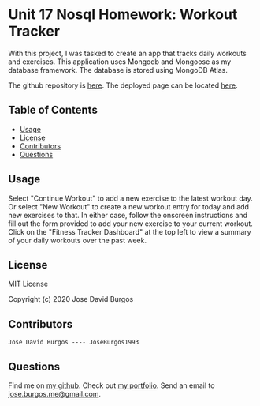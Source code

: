 # Unit 17 Nosql Homework: Workout Tracker
With this project, I was tasked to create an app that tracks daily workouts and exercises. This application uses Mongodb and Mongoose as my database framework. The database is stored using MongoDB Atlas. 

The github repository is [here](https://github.com/JoseBurgos1993/WorkoutTracker). The deployed page can be located [here](https://secret-beyond-58160.herokuapp.com/).

## Table of Contents
* [Usage](#usage)
* [License](#license)
* [Contributors](#contributors)
* [Questions](#questions)

## Usage
Select "Continue Workout" to add a new exercise to the latest workout day. Or select "New Workout" to create a new workout entry for today and add new exercises to that. In either case, follow the onscreen instructions and fill out the form provided to add your new exercise to your current workout.
Click on the "Fitness Tracker Dashboard" at the top left to view a summary of your daily workouts over the past week.

## License
MIT License

Copyright (c) 2020 Jose David Burgos

## Contributors

    Jose David Burgos ---- JoseBurgos1993

## Questions
Find me on [my github](https://github.com/JoseBurgos1993/).
Check out [my portfolio](https://joseburgos1993.github.io/JoseBurgos_Portfolio/).
Send an email to jose.burgos.me@gmail.com.